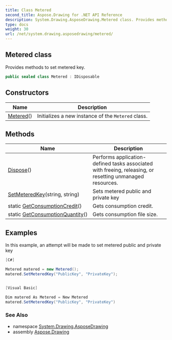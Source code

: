 ```yaml
---
title: Class Metered
second_title: Aspose.Drawing for .NET API Reference
description: System.Drawing.AsposeDrawing.Metered class. Provides methods to set metered key
type: docs
weight: 30
url: /net/system.drawing.asposedrawing/metered/
---
```

## Metered class

Provides methods to set metered key.

```csharp
public sealed class Metered : IDisposable
```

## Constructors

| Name | Description |
| --- | --- |
| [Metered](metered/)() | Initializes a new instance of the `Metered` class. |

## Methods

| Name | Description |
| --- | --- |
| [Dispose](../../system.drawing.asposedrawing/metered/dispose/)() | Performs application-defined tasks associated with freeing, releasing, or resetting unmanaged resources. |
| [SetMeteredKey](../../system.drawing.asposedrawing/metered/setmeteredkey/)(string, string) | Sets metered public and private key |
| static [GetConsumptionCredit](../../system.drawing.asposedrawing/metered/getconsumptioncredit/)() | Gets consumption credit. |
| static [GetConsumptionQuantity](../../system.drawing.asposedrawing/metered/getconsumptionquantity/)() | Gets consumption file size. |

## Examples

In this example, an attempt will be made to set metered public and private key

```csharp
[C#]

Metered matered = new Metered();
matered.SetMeteredKey("PublicKey", "PrivateKey");


[Visual Basic]

Dim matered As Metered = New Metered
matered.SetMeteredKey("PublicKey", "PrivateKey")
```

### See Also

* namespace [System.Drawing.AsposeDrawing](../../system.drawing.asposedrawing/)
* assembly [Aspose.Drawing](../../)


